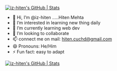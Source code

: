 [![iz-hiten's GitHub | Stats](https://stats.quine.sh/iz-hiten/github?theme=dark)](https://quine.sh?utm_source=widgets&utm_campaign=iz-hiten)
- 👋 Hi, I’m  @iz-hiten .....Hiten Mehta
- 👀 I’m interested in learning new thing daily
- 🌱 I’m currently learning web dev
- 💞️ I’m looking to collaborate 
- 📫 connect me on mail: hiten.cuchd@gmail.com
- 😄 Pronouns: He/Him
- ⚡ Fun fact: easy to adapt

<!---
iz-hiten/iz-hiten is a ✨ special ✨ repository because its `README.md` (this file) appears on your GitHub profile.
You can click the Preview link to take a look at your changes.
--->
[![iz-hiten's GitHub | Stats](https://stats.quine.sh/iz-hiten/github?theme=dark)](https://quine.sh?utm_source=widgets&utm_campaign=iz-hiten)
